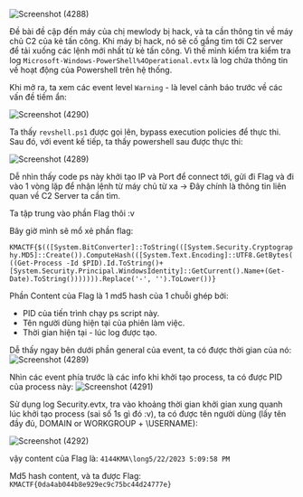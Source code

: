 ![Screenshot (4288)](https://github.com/NVex0/uWU/assets/113530029/4cf16ae0-57d0-42c0-a369-0c578f129639)

Đề bài đề cập đến máy của chị mewlody bị hack, và ta cần thông tin về máy chủ C2 của kẻ tấn công. Khi máy bị hack, nó sẽ cố gắng tìm tới C2 server để tải xuống các lệnh mới nhất từ kẻ tấn công. Vì thế mình kiểm tra kiểm tra log `Microsoft-Windows-PowerShell%4Operational.evtx` là log chứa thông tin về hoạt động của Powershell trên hệ thống.

Khi mở ra, ta xem các event level `Warning` - là level cảnh báo trước về các vấn đề tiềm ẩn:

![Screenshot (4290)](https://github.com/NVex0/uWU/assets/113530029/60bf0889-94d1-467b-bd85-efb97f9a11dd)

Ta thấy `revshell.ps1` được gọi lên,  bypass execution policies để thực thi. Sau đó, với event kế tiếp, ta thấy powershell sau được thực thi:

![Screenshot (4289)](https://github.com/NVex0/uWU/assets/113530029/0759ca82-66d0-4add-ba17-e73c6b643cc9)

Dễ nhìn thấy code ps này khởi tạo IP và Port để connect tới, gửi đi Flag và đi vào 1 vòng lặp để nhận lệnh từ máy chủ từ xa -> Đây chính là thông tin liên quan về C2 Server ta cần tìm. 

Ta tập trung vào phần Flag thôi :v 

Bây giờ mình sẽ mổ xẻ phần flag:

 `KMACTF{$(([System.BitConverter]::ToString(([System.Security.Cryptography.MD5]::Create()).ComputeHash(([System.Text.Encoding]::UTF8.GetBytes(((Get-Process -Id $PID).Id.ToString()+[System.Security.Principal.WindowsIdentity]::GetCurrent().Name+(Get-Date).ToString())))))).Replace('-', '').ToLower())}`

Phần Content của Flag là 1 md5 hash của 1 chuỗi ghép bởi:  
+ PID của tiến trình chạy ps script này.
+ Tên người dùng hiện tại của phiên làm việc.
+ Thời gian hiện tại - lúc log được tạo.

Dễ thấy ngay bên dưới phần general của event, ta có được thời gian của nó:   ![Screenshot (4289)](https://github.com/NVex0/uWU/assets/113530029/05b29957-3b9d-49af-9cfc-9577e161e309)

Nhìn các event phía trước là các info khi khởi tạo process, ta có được PID của process này: ![Screenshot (4291)](https://github.com/NVex0/uWU/assets/113530029/cc5bb7c9-8451-4302-bade-c9916f82348a)

Sử dụng log Security.evtx, tra vào khoảng thời gian khởi gian xung quanh lúc khởi tạo process (sai số 1s gì đó :v), ta có được tên người dùng (lấy tên đầy đủ, DOMAIN or WORKGROUP + \USERNAME):

![Screenshot (4292)](https://github.com/NVex0/uWU/assets/113530029/c7ceee71-9fcc-4ce3-aa89-af8f7c6d7bb2)

vậy content của Flag là: `4144KMA\long5/22/2023 5:09:58 PM`

Md5 hash content, và ta được Flag: `KMACTF{0da4ab044b8e929ec9c75bc44d24777e}`
